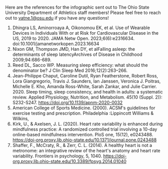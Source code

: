 Here are the references for the infographic sent out to The Ohio State University Department of Athletics staff members! Please feel free to reach out to vatne.1@osu.edu if you have any questions!

1. Dhingra LS, Aminorroaya A, Oikonomou EK, et al. Use of Wearable Devices in Individuals With or at Risk for Cardiovascular Disease in the US, 2019 to 2020. JAMA Netw Open. 2023;6(6):e2316634. doi:10.1001/jamanetworkopen.2023.16634
2. Nixon GM, Thompson JMD, Han DY, et alFalling asleep: the determinants of sleep latencyArchives of Disease in Childhood 2009;94:686-689.
3. Reed DL, Sacco WP. Measuring sleep efficiency: what should the denominator be? J Clin Sleep Med 2016;12(2):263–266.
4. Jean-Philippe Chaput, Caroline Dutil, Ryan Featherstone, Robert Ross, Lora Giangregorio, Travis J. Saunders, Ian Janssen, Veronica J. Poitras, Michelle E. Kho, Amanda Ross-White, Sarah Zankar, and Julie Carrier. 2020. Sleep timing, sleep consistency, and health in adults: a systematic review. Applied Physiology, Nutrition, and Metabolism. 45(10 (Suppl. 2)): S232-S247. https://doi.org/10.1139/apnm-2020-0032
5. American College of Sports Medicine. (2000). ACSM's guidelines for exercise testing and prescription. Philadelphia :Lippincott Williams & Wilkins,
6. Kirk, U., & Axelsen, J. L. (2020). Heart rate variability is enhanced during mindfulness practice: A randomized controlled trial involving a 10-day online-based mindfulness intervention. PloS one, 15(12), e0243488. https://doi-org.proxy.lib.ohio-state.edu/10.1371/journal.pone.0243488
7. Shaffer, F., McCraty, R., & Zerr, C. L. (2014). A healthy heart is not a metronome: an integrative review of the heart's anatomy and heart rate variability. Frontiers in psychology, 5, 1040. https://doi-org.proxy.lib.ohio-state.edu/10.3389/fpsyg.2014.01040
